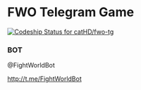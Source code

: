 # FWO Telegram Game
[![Codeship Status for catHD/fwo-tg](https://app.codeship.com/projects/aa64e020-cbf7-0137-79ad-4651ab1c695f/status?branch=master)](https://app.codeship.com/projects/368219)
### BOT

@FightWorldBot

http://t.me/FightWorldBot
